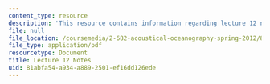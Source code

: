 ```yaml
---
content_type: resource
description: 'This resource contains information regarding lecture 12 notes. '
file: null
file_location: /coursemedia/2-682-acoustical-oceanography-spring-2012/81abfa54a934a8892501ef16dd126ede_MIT2_682S12_lec12.pdf
file_type: application/pdf
resourcetype: Document
title: Lecture 12 Notes
uid: 81abfa54-a934-a889-2501-ef16dd126ede
---
```

